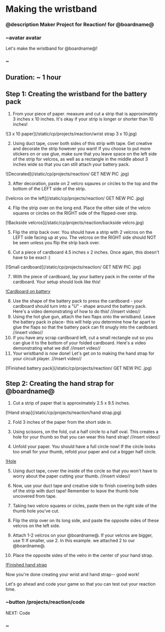 # Making the wristband
### @description Maker Project for Reaction! for @boardname@

### ~avatar avatar

Let's make the wristband for @boardname@! 

### ~

## Duration: ~ 1 hour 

## Step 1: Creating the wristband for the battery pack 

1. From your piece of paper. measure and cut a strip that is approximately 3 inches x 10 inches. It's okay if your strip is longer or shorter than 10 inches! 

![3 x 10 paper](/static/cp/projects/reaction/wrist strap 3 x 10.jpg)

2. Using duct tape, cover both sides of this strip with tape. Get creative and decorate the strip however you want! If you choose to put more stickers on or use glue, make sure that you leave space on the left side of the strip for velcros, as well as a rectangle in the middle about 3 inches wide so that you can still attach your battery pack. 

![Decorated](/static/cp/projects/reaction/ GET NEW PIC .jpg)

3. After decoration, paste on 2 velcro sqaures or circles to the top and the bottom of the LEFT side of the strip. 

[!velcros on the left](/static/cp/projects/reaction/ GET NEW PIC .jpg)

4. Flip the strip over on the long end. Place the other side of the velcro squares or circles on the RIGHT side of the flipped-over strip. 

[!Backside velcros](/static/cp/projects/reaction/backside velcro.jpg)

5. Flip the strip back over. You should have a strip with 2 velcros on the LEFT side facing up at you. The velcros on the RIGHT side should NOT be seen unless you flip the strip back over. 

6. Cut a piece of cardboard 4.5 inches x 2 inches. Once again, this doesn't have to be exact :) 

[!Small cardboard](/static/cp/projects/reaction/ GET NEW PIC .jpg)

7. With the piece of cardboard, lay your battery pack in the center of the cardboard. Your setup should look like this! 

[!Cardboard on battery](/static/cp/projects/reaction/cardboard_on_battery.jpg)

8. Use the shape of the battery pack to press the cardboard - your cardboard should turn into a "U" - shape around the battery pack. Here's a video demonstrating of how to do this! 
    //insert video// 
9. Using the hot glue gun, attach the two flaps onto the wristband. Leave the battery pack in place- this will help you determine how far apart to glue the flaps so that the battery pack can fit snugly into the cardboard. 
    //insert video// 
10. If you have any scrap cardboard left, cut a small rectangle out so you can glue it to the bottom of your folded cardboard. Here's a video demonstrating what we did! 
    //insert video//
11. Your wristband is now done! Let's get on to making the hand strap for your circuit player. 
    //insert video// 

[!Finished battery pack](/static/cp/projects/reaction/ GET NEW PIC .jpg)

## Step 2: Creating the hand strap for @boardname@ 

1. Cut a strip of paper that is approximately 2.5 x 9.5 inches. 

[!Hand strap](/static/cp/projects/reaction/hand strap.jpg)

2. Fold 3 inches of the paper from the short side in.

3. Using scissors, on the fold, cut a half circle to a half oval. This creates a hole for your thumb so that you can wear this hand strap! 
    //insert video// 
4. Unfold your paper. You should have a full circle now! If the circle looks too small for your thumb, refold your paper and cut a bigger half circle.

[!Hole](/static/cp/projects/reaction/hole!.jpg)

5. Using duct tape, cover the inside of the circle so that you won't have to worry about the paper cutting your thumb. 
    //insert video// 
6. Now, use your duct tape and creative side to finish covering both sides of the strip with duct tape! Remember to leave the thumb hole uncovered from tape. 

7. Taking two velcro squares or cicles, paste them on the right side of the thumb hole you've cut. 

8. Flip the strip over on its long side, and paste the opposite sides of these velcros on the left side. 

9. Attach 1-2 velcros on your @boardname@. If your velcros are bigger, use 1! If smaller, use 2. In this example. we attached 2 to our @boardname@. 

10. Place the opposite sides of the velro in the center of your hand strap. 

[!Finished hand strap](/static/cp/projects/reaction/finished_hand_strap.jpg)


Now you're done creating your wrist and hand strap-- good work! 

Let's go ahead and code your game so that you can test out your reaction time. 

### ~button /projects/reaction/code

NEXT: Code 

### ~ 